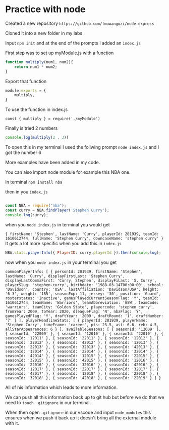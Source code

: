 # Practice with node

Created a new repository `https://github.com/fmuwanguzi/node-express`

Cloned it into a new folder in my labs

Input  `npm init`  and at the end of the prompts I added an `index.js`

First step was to set up myModule.js with a function

```javascript
function multiply(num1, num2){
    return num1 * num2;
}
```
Export that function

```javascript
module.exports = {
    multiply,
}
```
To use the function in index.js 
```javascipt
const { multiply } = require('./myModule')
```
Finally is tried 2 numbers 
```javascript
console.log(multiply(2 , 3))
```

To open this in my terminal I used the follwing prompt
` node index.js ` and I got the number 6

More examples have been added in my code. 

You can also import node module for example this NBA one.

In terminal `npm install nba`

then in you `index,js`

```javascript

const NBA = require("nba");
const curry = NBA.findPlayer('Stephen Curry');
console.log(curry);

```
when you `node index.js` in terminal you would get

`{
  firstName: 'Stephen',
  lastName: 'Curry',
  playerId: 201939,
  teamId: 1610612744,
  fullName: 'Stephen Curry',
  downcaseName: 'stephen curry'
}
`
It gets a lot more specific when you add this in `index.js`

```javascript
NBA.stats.playerInfo({ PlayerID: curry.playerId }).then(console.log);
```

now when you `node index.js` in your terminal you get 

`
commonPlayerInfo: [
    {
      personId: 201939,
      firstName: 'Stephen',
      lastName: 'Curry',
      displayFirstLast: 'Stephen Curry',
      displayLastCommaFirst: 'Curry, Stephen',
      displayFiLast: 'S. Curry',
      playerSlug: 'stephen-curry',
      birthdate: '1988-03-14T00:00:00',
      school: 'Davidson',
      country: 'USA',
      lastAffiliation: 'Davidson/USA',
      height: '6-3',
      weight: '185',
      seasonExp: 11,
      jersey: '30',
      position: 'Guard',
      rosterstatus: 'Inactive',
      gamesPlayedCurrentSeasonFlag: 'Y',
      teamId: 1610612744,
      teamName: 'Warriors',
      teamAbbreviation: 'GSW',
      teamCode: 'warriors',
      teamCity: 'Golden State',
      playercode: 'stephen_curry',
      fromYear: 2009,
      toYear: 2020,
      dleagueFlag: 'N',
      nbaFlag: 'Y',
      gamesPlayedFlag: 'Y',
      draftYear: '2009',
      draftRound: '1',
      draftNumber: '7'
    }
  ],
  playerHeadlineStats: [
    {
      playerId: 201939,
      playerName: 'Stephen Curry',
      timeFrame: 'career',
      pts: 23.5,
      ast: 6.6,
      reb: 4.5,
      allStarAppearances: 6
    }
  ],
  availableSeasons: [
    { seasonId: '12009' }, { seasonId: '22009' },
    { seasonId: '12010' }, { seasonId: '22010' },
    { seasonId: '12011' }, { seasonId: '22011' },
    { seasonId: '12012' }, { seasonId: '22012' },
    { seasonId: '42012' }, { seasonId: '12013' },
    { seasonId: '22013' }, { seasonId: '32013' },
    { seasonId: '42013' }, { seasonId: '12014' },
    { seasonId: '22014' }, { seasonId: '32014' },
    { seasonId: '42014' }, { seasonId: '12015' },
    { seasonId: '22015' }, { seasonId: '32015' },
    { seasonId: '42015' }, { seasonId: '12016' },
    { seasonId: '22016' }, { seasonId: '32016' },
    { seasonId: '42016' }, { seasonId: '12017' },
    { seasonId: '22017' }, { seasonId: '32017' },
    { seasonId: '42017' }, { seasonId: '12018' },
    { seasonId: '22018' }, { seasonId: '32018' },
    { seasonId: '42018' }, { seasonId: '22019' }
  ]
}
`

All of his information which leads to more information.

We can push all this information back up to git hub but before we do that we need to `touch .gitignore` in our terminal.

When then open `.gitignore` in our vscode and input `node_modules` this ensures when we push it back up it doesn't bring all the external module with it.